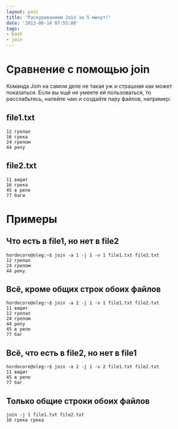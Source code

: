 ```yaml
---
layout: post
title: "Раскуриванием Join за 5 минут!"
date: '2013-06-14 07:55:00'
tags:
- bash
- join
---
```


# Сравнение с помощью join
Команда Join на самом деле не такая уж и страшная как может показаться. Если вы ещё не умеете ей пользоваться, то расслабьтесь, налейте чаю и создайте пару файлов, например:

## file1.txt

    12 грепал
    16 грека
    24 грепом
    44 репу

## file2.txt

    11 видит
    16 грека
    45 в репе
    77 баги

# Примеры

## Что есть в file1, но нет в file2

    hordecore@oleg:~$ join -a 1 -j 1 -v 1 file1.txt file2.txt
    12 грепал
    24 грепом
    44 реку

## Всё, кроме общих строк обоих файлов

    hordecore@oleg:~$ join -a 2 -j 1 -v 1 file1.txt file2.txt
    11 видит
    12 грепал
    24 грепом
    44 репу
    45 в репе
    77 баг

## Всё, что есть в file2, но нет в file1

    hordecore@oleg:~$ join -a 2 -j 1 -v 2 file1.txt file2.txt
    11 видит
    45 в репе
    77 баг

## Только общие строки обоих файлов

    join -j 1 file1.txt file2.txt 
    16 грека грека
